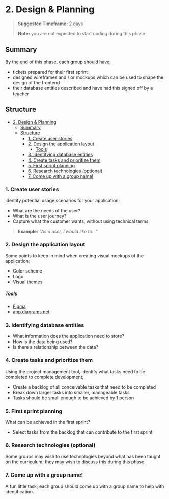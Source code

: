 # 2. Design & Planning

> **Suggested Timeframe:** 2 days
> 
> **Note:** you are not expected to start coding during this phase

## Summary

By the end of this phase, each group should have;

- tickets prepared for their first sprint
- designed wireframes and / or mockups which can be used to shape the design of the frontend
- their database entities described and have had this signed off by a teacher

## Structure

- [2. Design \& Planning](#2-design--planning)
  - [Summary](#summary)
  - [Structure](#structure)
    - [1. Create user stories](#1-create-user-stories)
    - [2. Design the application layout](#2-design-the-application-layout)
        - [Tools](#tools)
    - [3. Identifying database entities](#3-identifying-database-entities)
    - [4. Create tasks and prioritize them](#4-create-tasks-and-prioritize-them)
    - [5. First sprint planning](#5-first-sprint-planning)
    - [6. Research technologies (optional)](#6-research-technologies-optional)
    - [7. Come up with a group name!](#7-come-up-with-a-group-name)

### 1. Create user stories

identify potential usage scenarios for your application;

- What are the needs of the user?
- What is the user journey?
- Capture what the customer wants, without using technical terms

> **Example:** _"As a user, I would like to…"_

### 2. Design the application layout

Some points to keep in mind when creating visual mockups of the application;

- Color scheme
- Logo
- Visual themes

##### Tools

- [Figma](https://www.figma.com/)
- [app.diagrams.net](https://app.diagrams.net/)

### 3. Identifying database entities

- What information does the application need to store?
- How is the data being used?
- Is there a relationship between the data?


### 4. Create tasks and prioritize them

Using the project management tool, identify what tasks need to be completed to complete development;

- Create a backlog of all conceivable tasks that need to be completed
- Break down larger tasks into smaller, manageable tasks
- Tasks should be small enough to be achieved by 1 person

### 5. First sprint planning

What can be achieved in the first sprint?

- Select tasks from the backlog that can contribute to the first sprint 

### 6. Research technologies (optional)

Some groups may wish to use technologies beyond what has been taught on the curriculum; they may wish to discuss this during this phase.

### 7. Come up with a group name!

A fun little task; each group should come up with a group name to help with identification.